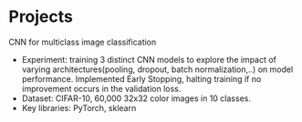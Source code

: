 # Projects
CNN for multiclass image classification
* Experiment: training 3 distinct CNN models to explore the impact of varying architectures(pooling, dropout, batch normalization,..) on model performance. Implemented Early Stopping, halting training if no improvement occurs in the validation loss.
* Dataset: CIFAR-10, 60,000 32x32 color images in 10 classes.
* Key libraries: PyTorch, sklearn
